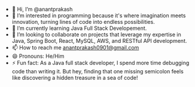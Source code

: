 - 👋 Hi, I’m @anantprakash
- 👀 I’m interested in programming because it's where imagination meets innovation, turning lines of code into endless possibilities.
- 🌱 I’m currently learning Java Full Stack Developement.
- 💞️ I’m looking to collaborate on projects that leverage my expertise in Java, Spring Boot, React, MySQL, AWS, and RESTful API development.
- 📫 How to reach me anantprakash0901@gmail.com
- 😄 Pronouns: He/Him
- ⚡ Fun fact: As a Java full stack developer, I spend more time debugging code than writing it. But hey, finding that one missing semicolon feels like discovering a hidden treasure in a sea of code!

